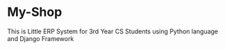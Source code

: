 # My-Shop
This is Little ERP System for 3rd Year CS Students using Python language and Django Framework
